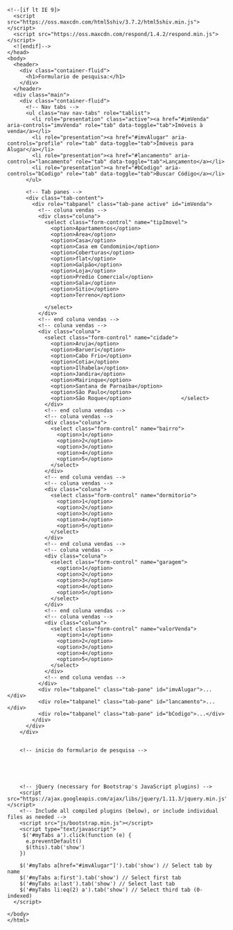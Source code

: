 <!DOCTYPE html>
<html lang="en">
<head>
  <meta charset="utf-8">
  <meta http-equiv="X-UA-Compatible" content="IE=edge">
  <meta name="viewport" content="width=device-width, initial-scale=1">
  <!-- The above 3 meta tags *must* come first in the head; any other head content must come *after* these tags -->
  <title>Imobiliaria formulario</title>

  <!-- Bootstrap -->
  <link href="css/bootstrap.min.css" rel="stylesheet">

  <link rel="stylesheet" type="text/css" href="css/main.css">

  <!-- HTML5 shim and Respond.js for IE8 support of HTML5 elements and media queries -->
  <!-- WARNING: Respond.js doesn't work if you view the page via file:// -->
    <!--[if lt IE 9]>
      <script src="https://oss.maxcdn.com/html5shiv/3.7.2/html5shiv.min.js"></script>
      <script src="https://oss.maxcdn.com/respond/1.4.2/respond.min.js"></script>
      <![endif]-->
    </head>
    <body>
      <header>
        <div class="container-fluid">
          <h1>Formulario de pesquisa:</h1>
        </div>
      </header>
      <div class="main">
        <div class="container-fluid">
          <!-- Nav tabs -->
          <ul class="nav nav-tabs" role="tablist">
            <li role="presentation" class="active"><a href="#imVenda" aria-controls="imvVenda" role="tab" data-toggle="tab">Imóveis à venda</a></li>
            <li role="presentation"><a href="#imvAlugar" aria-controls="profile" role="tab" data-toggle="tab">Imóveis para Alugar</a></li>
            <li role="presentation"><a href="#lancamento" aria-controls="lancamento" role="tab" data-toggle="tab">Lançamento</a></li>
            <li role="presentation"><a href="#bCodigo" aria-controls="bCodigo" role="tab" data-toggle="tab">Buscar Código</a></li>
          </ul>

          <!-- Tab panes -->
          <div class="tab-content">
            <div role="tabpanel" class="tab-pane active" id="imVenda">
              <!-- coluna vendas -->
              <div class="coluna">
                <select class="form-control" name="tipImovel">
                  <option>Apartamentos</option>
                  <option>Área</option>
                  <option>Casa</option>
                  <option>Casa em Condominio</option>
                  <option>Coberturas</option>
                  <option>flat</option>
                  <option>Galpão</option>
                  <option>Loja</option>
                  <option>Predio Comercial</option>
                  <option>Sala</option>
                  <option>Sitio</option>
                  <option>Terreno</option>

                </select>
              </div>
              <!-- end coluna vendas -->
              <!-- coluna vendas -->
              <div class="coluna">
                <select class="form-control" name="cidade">
                  <option>Aruja</option>
                  <option>Barueri</option>
                  <option>Cabo Frio</option>
                  <option>Cotia</option>
                  <option>Ilhabela</option>
                  <option>Jandira</option>
                  <option>Mairinque</option>
                  <option>Santana de Parnaiba</option>
                  <option>São Paulo</option>
                  <option>São Roque</option>                </select>
                </div>
                <!-- end coluna vendas -->
                <!-- coluna vendas -->
                <div class="coluna">
                  <select class="form-control" name="bairro">
                    <option>1</option>
                    <option>2</option>
                    <option>3</option>
                    <option>4</option>
                    <option>5</option>
                  </select>
                </div>
                <!-- end coluna vendas -->
                <!-- coluna vendas -->
                <div class="coluna">
                  <select class="form-control" name="dormitorio">
                    <option>1</option>
                    <option>2</option>
                    <option>3</option>
                    <option>4</option>
                    <option>5</option>
                  </select>
                </div>
                <!-- end coluna vendas -->
                <!-- coluna vendas -->
                <div class="coluna">
                  <select class="form-control" name="garagem">
                    <option>1</option>
                    <option>2</option>
                    <option>3</option>
                    <option>4</option>
                    <option>5</option>
                  </select>
                </div>
                <!-- end coluna vendas -->
                <!-- coluna vendas -->
                <div class="coluna">
                  <select class="form-control" name="valorVenda">
                    <option>1</option>
                    <option>2</option>
                    <option>3</option>
                    <option>4</option>
                    <option>5</option>
                  </select>
                </div>
                <!-- end coluna vendas -->
              </div>
              <div role="tabpanel" class="tab-pane" id="imvAlugar">...</div>
              <div role="tabpanel" class="tab-pane" id="lancamento">...</div>
              <div role="tabpanel" class="tab-pane" id="bCodigo">...</div>
            </div>
          </div>  
        </div>


        <!-- inicio do formulario de pesquisa -->
        




        <!-- jQuery (necessary for Bootstrap's JavaScript plugins) -->
        <script src="https://ajax.googleapis.com/ajax/libs/jquery/1.11.3/jquery.min.js"></script>
        <!-- Include all compiled plugins (below), or include individual files as needed -->
        <script src="js/bootstrap.min.js"></script>
        <script type="text/javascript">
         $('#myTabs a').click(function (e) {
          e.preventDefault()
          $(this).tab('show')
        })

        $('#myTabs a[href="#imvAlugar"]').tab('show') // Select tab by name
        $('#myTabs a:first').tab('show') // Select first tab
        $('#myTabs a:last').tab('show') // Select last tab
        $('#myTabs li:eq(2) a').tab('show') // Select third tab (0-indexed)
      </script>    

    </body>
    </html>

